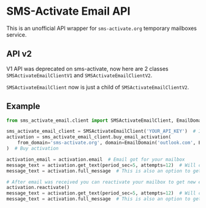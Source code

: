 # SMS-Activate Email API

This is an unofficial API wrapper for `sms-activate.org` temporary mailboxes service.

## API v2
V1 API was deprecated on sms-activate, now here are 2 classes `SMSActivateEmailClientV1` and
`SMSActivateEmailClientV2`. 

`SMSActivateEmailClient` now is just a child of `SMSActivateEmailClientV2`.

## Example
```python
from sms_activate_email.client import SMSActivateEmailClient, EmailDomain, EmailDomainType

sms_activate_email_client = SMSActivateEmailClient('YOUR_API_KEY')  # Init client 
activation = sms_activate_email_client.buy_email_activation(
    from_domain='sms-activate.org', domain=EmailDomain('outlook.com', EmailDomainType.POPULAR)
)  # Buy activation

activation_email = activation.email  # Email got for your mailbox
message_text = activation.get_text(period_sec=5, attempts=12)  # Will check for email for 1 minute (5*12=60)
message_text = activation.full_message  # This is also an option to get message text after get_text() was called

# After email was received you can reactivate your mailbox to get new email
activation.reactivate()
message_text = activation.get_text(period_sec=5, attempts=12)  # Will check for email for 1 minute (5*12=60)
message_text = activation.full_message  # This is also an option to get message text after get_text() was called
```
